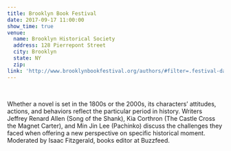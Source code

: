 ```yaml
---
title: Brooklyn Book Festival
date: 2017-09-17 11:00:00
show_time: true
venue:
  name: Brooklyn Historical Society
  address: 128 Pierrepont Street
  city: Brooklyn
  state: NY
  zip:
link: 'http://www.brooklynbookfestival.org/authors/#filter=.festival-day'
---
```



&nbsp;

Whether a novel is set in the 1800s or the 2000s, its characters’ attitudes, actions, and behaviors reflect the particular period in history. Writers Jeffrey Renard Allen (Song of the Shank), Kia Corthron (The Castle Cross the Magnet Carter), and Min Jin Lee (Pachinko) discuss the challenges they faced when offering a new perspective on specific historical moment. Moderated by Isaac Fitzgerald, books editor at Buzzfeed.